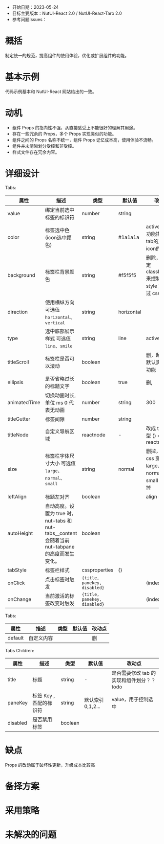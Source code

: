 - 开始日期：2023-05-24
- 目标主要版本：NutUI-React 2.0 / NutUI-React-Taro 2.0
- 参考问题Issues：

# 概括

制定统一的规范，提高组件的使用体验，优化或扩展组件的功能。


# 基本示例

代码示例基本和 NutUI-React 网站给出的一致。


# 动机

- 组件 Props 的指向性不强，从直接感受上不能很好的理解其用途。
- 存在一些冗余的 Props，多个 Props 实现类似的功能。
- 组件之间的 Props 名称不统一，组件 Props 记忆成本高，使用体验不流畅。
- 组件并未清晰划分受控和非受控。
- 样式文件存在冗余内容。


# 详细设计


Tabs:

| 属性 | 描述 | 类型 | 默认值 | 改动点 |
| --- | --- | --- | --- | --- |
| value | 绑定当前选中标签的标识符 | number | string |  | 增加受控处理和非受控处理  非受控处理的名字使用 defaultValue |
| color | 标签选中色(icon选中颜色) | string | #1a1a1a | activeColor，功能描述：改tab的文字和icon的颜色 |
| background | 标签栏背景颜色 | string | #f5f5f5 | 删除，通过自定 className 来控制。增加 style 支持  通过 css 变量 |
| direction | 使用横纵方向 可选值 `horizontal`、`vertical` | string | horizontal |  |
| type | 选中底部展示样式 可选值 `line`、`smile` | string | line | activeType |
| titleScroll | 标签栏是否可以滚动 | boolean |  | 删，超过宽度默认实现滚动功能 |
| ellipsis | 是否省略过长的标题文字 | boolean | true | 删, |
| animatedTime | 切换动画时长,单位 ms 0 代表无动画 | number | string | 300 | 改成 css 变量  改名字 duration |
| titleGutter | 标签间隙 | number | string |  | 改成 css 变量 |
| titleNode | 自定义导航区域 | reactnode | - | 改成 title，类型 () => reactnode |
| size | 标签栏字体尺寸大小 可选值 `large`、`normal`、`small` | string | normal | 删掉，改成 css 变量，把 large、normal、 small class删掉 |
| leftAlign | 标题左对齐 | boolean |  | align = 'left"| 'right' |
| autoHeight | 自动高度。设置为 true 时，nut-tabs 和 nut-tabs__content 会随着当前 nut-tabpane 的高度而发生变化。 | boolean |  |  |
| tabStyle | 标签栏样式 | cssproperties | {} |  |
| onClick | 点击标签时触发 | `{title, panekey, disabled}` |  | (index: string | number) => void |
| onChange | 当前激活的标签改变时触发 | `{title, panekey, disabled}` |  | (index: string | number) => void |

Tabs:
    
| 属性 | 描述 | 类型 | 默认值 | 改动点 |
| --- | --- | --- | --- | --- |
| default | 自定义内容 |  |  | 删 |

Tabs Children:
    
| 属性 | 描述 | 类型 | 默认值 | 改动点 |
| --- | --- | --- | --- | --- |
| title | 标题 | string | - | 是否需要修改 tab 的实现和组件划分？？ todo |
| paneKey | 标签 Key , 匹配的标识符 | string | 默认索引0,1,2... | value，用于控制选中 |
| disabled | 是否禁用标签 | boolean |  |  |


# 缺点

Props 的改动属于破坏性更新，升级成本比较高

# 备择方案


# 采用策略


# 未解决的问题

